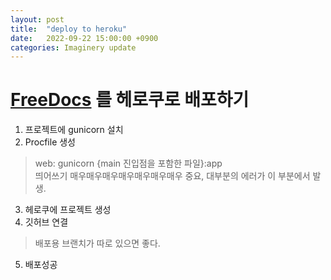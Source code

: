 ```yaml
---
layout: post
title:  "deploy to heroku"
date:   2022-09-22 15:00:00 +0900
categories: Imaginery update
---
```


[FreeDocs] 를 헤로쿠로 배포하기
===

1. 프로젝트에 gunicorn 설치
2. Procfile 생성
  > web: gunicorn {main 진입점을 포함한 파일}:app  
  > 띄어쓰기 매우매우매우매우매우매우매우 중요, 대부분의 에러가 이 부분에서 발생.

3. 헤로쿠에 프로젝트 생성
4. 깃허브 연결
  > 배포용 브랜치가 따로 있으면 좋다.
5. 배포성공


[FreeDocs]: https://github.com/nordap/electron/releases/tag/test
